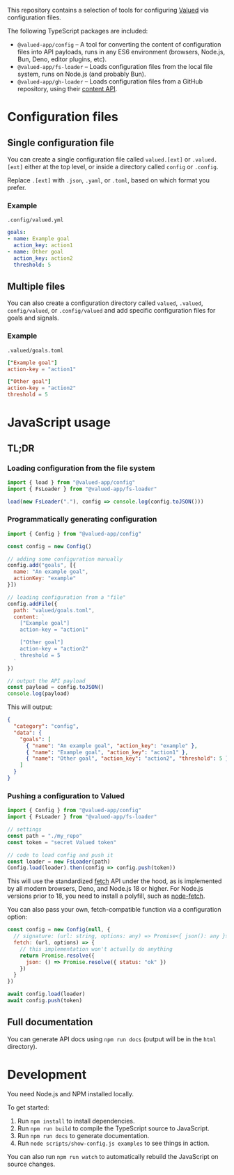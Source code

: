 This repository contains a selection of tools for configuring [Valued](https://valued.app/) via configuration files.

The following TypeScript packages are included:

* `@valued-app/config` – A tool for converting the content of configuration files into API payloads, runs in any ES6 environment (browsers, Node.js, Bun, Deno, editor plugins, etc).
* `@valued-app/fs-loader` – Loads configuration files from the local file system, runs on Node.js (and probably Bun).
* `@valued-app/gh-loader` – Loads configuration files from a GitHub repository, using their [content API](https://docs.github.com/en/rest/repos/contents).

# Configuration files

## Single configuration file

You can create a single configuration file called `valued.[ext]` or `.valued.[ext]` either at the top level, or inside a directory called `config` or `.config`.

Replace `.[ext]` with `.json`, `.yaml`, or `.toml`, based on which format you prefer.

### Example

`.config/valued.yml`

``` yaml
goals:
- name: Example goal
  action_key: action1
- name: Other goal
  action_key: action2
  threshold: 5
```

## Multiple files

You can also create a configuration directory called `valued`, `.valued`, `config/valued`, or `.config/valued` and add specific configuration files for goals and signals.

### Example

`.valued/goals.toml`

``` toml
["Example goal"]
action-key = "action1"

["Other goal"]
action-key = "action2"
threshold = 5
```

# JavaScript usage

## TL;DR

### Loading configuration from the file system

``` javascript
import { load } from "@valued-app/config"
import { FsLoader } from "@valued-app/fs-loader"

load(new FsLoader("."), config => console.log(config.toJSON()))
```


### Programmatically generating configuration

``` javascript
import { Config } from "@valued-app/config"

const config = new Config()

// adding some configuration manually
config.add("goals", [{
  name: "An example goal",
  actionKey: "example"
}])

// loading configuration from a "file"
config.addFile({
  path: "valued/goals.toml",
  content: `
    ["Example goal"]
    action-key = "action1"

    ["Other goal"]
    action-key = "action2"
    threshold = 5
  `
})

// output the API payload
const payload = config.toJSON()
console.log(payload)
```

This will output:

``` json
{
  "category": "config",
  "data": {
    "goals": [
      { "name": "An example goal", "action_key": "example" },
      { "name": "Example goal", "action_key": "action1" },
      { "name": "Other goal", "action_key": "action2", "threshold": 5 }
    ]
  }
}
```

### Pushing a configuration to Valued

``` javascript
import { Config } from "@valued-app/config"
import { FsLoader } from "@valued-app/fs-loader"

// settings
const path = "./my_repo"
const token = "secret Valued token"

// code to load config and push it
const loader = new FsLoader(path)
Config.load(loader).then(config => config.push(token))
```

This will use the standardized [fetch](https://developer.mozilla.org/en-US/docs/Web/API/fetch) API under the hood, as is implemented by all modern browsers, Deno, and Node.js 18 or higher. For Node.js versions prior to 18, you need to install a polyfill, such as [node-fetch](https://www.npmjs.com/package/node-fetch).

You can also pass your own, fetch-compatible function via a configuration option:

``` javascript
const config = new Config(null, {
  // signature: (url: string, options: any) => Promise<{ json(): any }>
  fetch: (url, options) => {
    // this implementation won't actually do anything
    return Promise.resolve({
      json: () => Promise.resolve({ status: "ok" })
    })
  }
})

await config.load(loader)
await config.push(token)
```

## Full documentation

You can generate API docs using `npm run docs` (output will be in the `html` directory).

# Development

You need Node.js and NPM installed locally.

To get started:

1. Run `npm install` to install dependencies.
2. Run `npm run build` to compile the TypeScript source to JavaScript.
3. Run `npm run docs` to generate documentation.
4. Run `node scripts/show-config.js examples` to see things in action.

You can also run `npm run watch` to automatically rebuild the JavaScript on source changes.
